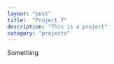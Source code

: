 ```yaml
---
layout: "post"
title:  "Project 7"
description: "This is a project"
category: "projects"
---
```


Something